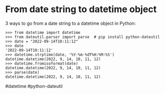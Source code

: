 # From date string to datetime object

3 ways to go from a date string to a datetime object in Python:

```
>>> from datetime import datetime
>>> from dateutil.parser import parse  # pip install python-dateutil
>>> date = "2022-09-14T10:11:12"
>>> date
'2022-09-14T10:11:12'
>>> datetime.strptime(date, '%Y-%m-%dT%H:%M:%S')
datetime.datetime(2022, 9, 14, 10, 11, 12)
>>> datetime.fromisoformat(date)
datetime.datetime(2022, 9, 14, 10, 11, 12)
>>> parse(date)
datetime.datetime(2022, 9, 14, 10, 11, 12)
```

#datetime #python-dateutil
